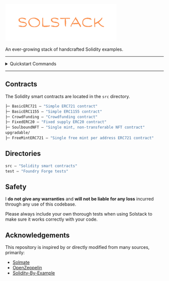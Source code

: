 
<img src="logo.png" alt="logo" height="118"/>


An ever-growing stack of handcrafted Solidity examples. 

---

<details>
<summary>Quickstart Commands</summary>

Run this command to install dependencies, compile contracts, and execute all tests:

```bash
make
```

## Setting Up Environment Variables


Create a .env file in the project directory.


In the .env file, provide the following environment variable by replacing <url> with your  RPC URL. For example:


```bash
<YOUR_ENV_RPC_VARIABLE_NAME>=<url>
```


Running the Test Suite
Now that you've set up your environment variables, follow these steps to run the test suite:
In the terminal, run the following commands:

```bash
 source .env
 forge test --fork-url $<YOUR_ENV_RPC_VARIABLE_NAME>
 ```

## Running a Single Test Suite

To run specific test suites, use:

```bash
forge test --match-path "test/Soulbound.t.sol"
```

## Coverage

To generate coverage reports, first install genhtml:

```bash
brew install genhtml
```

> Note: If you encounter the error No available formula with the name "genhtml". Did you mean ekhtml?, run the following command:

```bash
brew install lcov
```

Finally, generate the coverage report with:

```bash
yarn run coverage
```
</details>

---


## Contracts

The Solidity smart contracts are located in the `src` directory.

```ml
├─ BasicERC721 — "Simple ERC721 contract"
├─ BasicERC1155 — "Simple ERC1155 contract"
├─ CrowdFunding — "Crowdfunding contract"
├─ FixedERC20 — "Fixed supply ERC20 contract"
├─ SoulboundNFT — "Single mint, non-transferable NFT contract"
upgradable/
├─ FreeMintERC721 — "Single free mint per address ERC721 contract"

```

## Directories

```ml
src — "Solidity smart contracts"
test — "Foundry Forge tests"
```

## Safety


I **do not give any warranties** and **will not be liable for any loss** incurred through any use of this codebase.

Please always include your own thorough tests when using Solstack to make sure it works correctly with your code.  

## Acknowledgements

This repository is inspired by or directly modified from many sources, primarily:

- [Solmate](https://github.com/transmissions11/solmate)
- [OpenZeppelin](https://github.com/OpenZeppelin/openzeppelin-contracts)
- [Solidity-By-Example](https://github.com/solidity-by-example/solidity-by-example.github.io)


